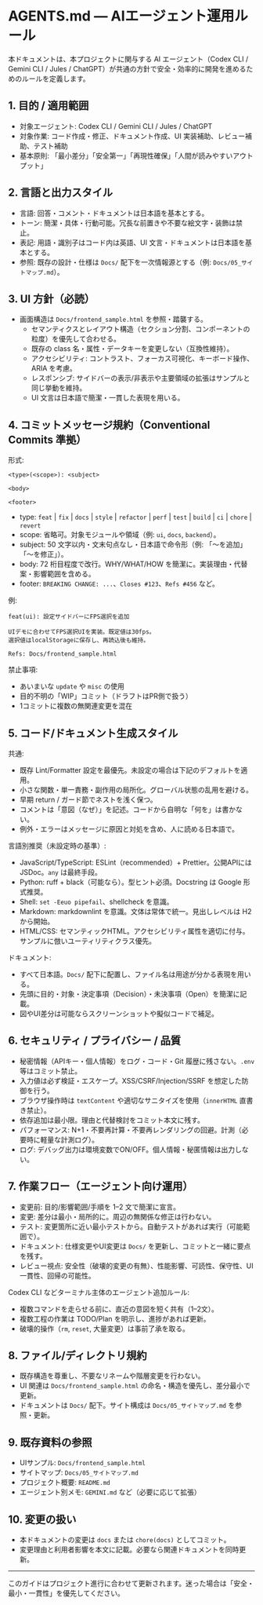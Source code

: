 # AGENTS.md — AIエージェント運用ルール

本ドキュメントは、本プロジェクトに関与する AI エージェント（Codex CLI / Gemini CLI / Jules / ChatGPT）が共通の方針で安全・効率的に開発を進めるためのルールを定義します。

## 1. 目的 / 適用範囲
- 対象エージェント: Codex CLI / Gemini CLI / Jules / ChatGPT
- 対象作業: コード作成・修正、ドキュメント作成、UI 実装補助、レビュー補助、テスト補助
- 基本原則: 「最小差分」「安全第一」「再現性確保」「人間が読みやすいアウトプット」

## 2. 言語と出力スタイル
- 言語: 回答・コメント・ドキュメントは日本語を基本とする。
- トーン: 簡潔・具体・行動可能。冗長な前置きや不要な絵文字・装飾は禁止。
- 表記: 用語・識別子はコード内は英語、UI 文言・ドキュメントは日本語を基本とする。
- 参照: 既存の設計・仕様は `Docs/` 配下を一次情報源とする（例: `Docs/05_サイトマップ.md`）。

## 3. UI 方針（必読）
- 画面構造は `Docs/frontend_sample.html` を参照・踏襲する。
  - セマンティクスとレイアウト構造（セクション分割、コンポーネントの粒度）を優先して合わせる。
  - 既存の class 名・属性・データキーを変更しない（互換性維持）。
  - アクセシビリティ: コントラスト、フォーカス可視化、キーボード操作、ARIA を考慮。
  - レスポンシブ: サイドバーの表示/非表示や主要領域の拡張はサンプルと同じ挙動を維持。
  - UI 文言は日本語で簡潔・一貫した表現を用いる。

## 4. コミットメッセージ規約（Conventional Commits 準拠）

形式:
```
<type>(<scope>): <subject>

<body>

<footer>
```

- type: `feat` | `fix` | `docs` | `style` | `refactor` | `perf` | `test` | `build` | `ci` | `chore` | `revert`
- scope: 省略可。対象モジュールや領域（例: `ui`, `docs`, `backend`）。
- subject: 50 文字以内・文末句点なし・日本語で命令形（例: 「〜を追加」「〜を修正」）。
- body: 72 桁目程度で改行。WHY/WHAT/HOW を簡潔に。実装理由・代替案・影響範囲を含める。
- footer: `BREAKING CHANGE: ...`、`Closes #123`、`Refs #456` など。

例:
```
feat(ui): 設定サイドバーにFPS選択を追加

UIデモに合わせてFPS選択UIを実装。既定値は30fps。
選択値はlocalStorageに保存し、再読込後も維持。

Refs: Docs/frontend_sample.html
```

禁止事項:
- あいまいな `update` や `misc` の使用
- 目的不明の「WIP」コミット（ドラフトはPR側で扱う）
- 1コミットに複数の無関連変更を混在

## 5. コード/ドキュメント生成スタイル

共通:
- 既存 Lint/Formatter 設定を最優先。未設定の場合は下記のデフォルトを適用。
- 小さな関数・単一責務・副作用の局所化。グローバル状態の乱用を避ける。
- 早期 return / ガード節でネストを浅く保つ。
- コメントは「意図（なぜ）」を記述。コードから自明な「何を」は書かない。
- 例外・エラーはメッセージに原因と対処を含め、人に読める日本語で。

言語別推奨（未設定時の基準）:
- JavaScript/TypeScript: ESLint（recommended）+ Prettier。公開APIには JSDoc。`any` は最終手段。
- Python: ruff + black（可能なら）。型ヒント必須。Docstring は Google 形式推奨。
- Shell: `set -Eeuo pipefail`、shellcheck を意識。
- Markdown: markdownlint を意識。文体は常体で統一。見出しレベルは H2 から開始。
- HTML/CSS: セマンティックHTML。アクセシビリティ属性を適切に付与。サンプルに倣いユーティリティクラス優先。

ドキュメント:
- すべて日本語。`Docs/` 配下に配置し、ファイル名は用途が分かる表現を用いる。
- 先頭に目的・対象・決定事項（Decision）・未決事項（Open）を簡潔に記載。
- 図やUI差分は可能ならスクリーンショットや擬似コードで補足。

## 6. セキュリティ / プライバシー / 品質
- 秘密情報（APIキー・個人情報）をログ・コード・Git 履歴に残さない。`.env` 等はコミット禁止。
- 入力値は必ず検証・エスケープ。XSS/CSRF/Injection/SSRF を想定した防御を行う。
- ブラウザ操作時は `textContent` や適切なサニタイズを使用（`innerHTML` 直書き禁止）。
- 依存追加は最小限。理由と代替検討をコミット本文に残す。
- パフォーマンス: N+1・不要再計算・不要再レンダリングの回避。計測（必要時に軽量な計測ログ）。
- ログ: デバッグ出力は環境変数でON/OFF。個人情報・秘匿情報は出力しない。

## 7. 作業フロー（エージェント向け運用）
- 変更前: 目的/影響範囲/手順を 1–2 文で簡潔に宣言。
- 変更: 差分は最小・局所的に。周辺の無関係な修正は行わない。
- テスト: 変更箇所に近い最小テストから。自動テストがあれば実行（可能範囲で）。
- ドキュメント: 仕様変更やUI変更は `Docs/` を更新し、コミットと一緒に要点を残す。
- レビュー視点: 安全性（破壊的変更の有無）、性能影響、可読性、保守性、UI一貫性、回帰の可能性。

Codex CLI などターミナル主体のエージェント追加ルール:
- 複数コマンドを走らせる前に、直近の意図を短く共有（1–2文）。
- 複数工程の作業は TODO/Plan を明示し、進捗があれば更新。
- 破壊的操作（`rm`, `reset`, 大量変更）は事前了承を取る。

## 8. ファイル/ディレクトリ規約
- 既存構造を尊重し、不要なリネームや階層変更を行わない。
- UI 関連は `Docs/frontend_sample.html` の命名・構造を優先し、差分最小で更新。
- ドキュメントは `Docs/` 配下。サイト構成は `Docs/05_サイトマップ.md` を参照・更新。

## 9. 既存資料の参照
- UIサンプル: `Docs/frontend_sample.html`
- サイトマップ: `Docs/05_サイトマップ.md`
- プロジェクト概要: `README.md`
- エージェント別メモ: `GEMINI.md` など（必要に応じて拡張）

## 10. 変更の扱い
- 本ドキュメントの変更は `docs` または `chore(docs)` としてコミット。
- 変更理由と利用者影響を本文に記載。必要なら関連ドキュメントを同時更新。

---
このガイドはプロジェクト進行に合わせて更新されます。迷った場合は「安全・最小・一貫性」を優先してください。
